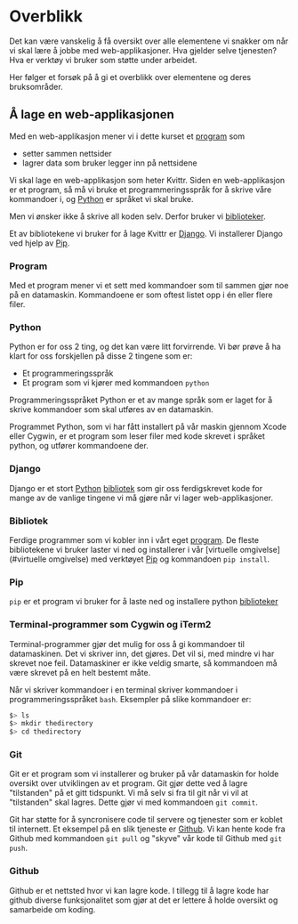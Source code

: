 
# Overblikk
Det kan være vanskelig å få oversikt over alle elementene vi snakker om når vi skal lære å jobbe med web-applikasjoner. Hva gjelder selve tjenesten? Hva er verktøy vi bruker som støtte under arbeidet.

Her følger et forsøk på å gi et overblikk over elementene og deres bruksområder.

## Å lage en web-applikasjonen

Med en web-applikasjon mener vi i dette kurset et [program](#program) som 
* setter sammen nettsider
* lagrer data som bruker legger inn på nettsidene

Vi skal lage en web-applikasjon som heter Kvittr. Siden en web-applikasjon er et program, så må vi bruke et programmeringsspråk for å skrive våre kommandoer i, og [Python](#python) er språket vi skal bruke.

Men vi ønsker ikke å skrive all koden selv. Derfor bruker vi 
[biblioteker](#bibliotek). 

Et av bibliotekene vi bruker for å lage Kvittr er [Django](#django). Vi installerer Django ved hjelp av [Pip](#pip).

### Program
Med et program mener vi et sett med kommandoer som til sammen gjør noe på en datamaskin. Kommandoene er som oftest listet opp i én eller flere filer.

### Python
Python er for oss 2 ting, og det kan være litt forvirrende. Vi bør prøve å ha klart for oss forskjellen på disse 2 tingene som er:
* Et programmeringsspråk
* Et program som vi kjører med kommandoen `python`

Programmeringsspråket Python er et av mange språk som er laget for å skrive kommandoer som skal utføres av en datamaskin.

Programmet Python, som vi har fått installert på vår maskin gjennom Xcode eller Cygwin, er et program som leser filer med kode skrevet i språket python, og utfører kommandoene der.

### Django
Django er et stort [Python](#python) [bibliotek](#bibliotek) som gir oss ferdigskrevet kode for mange av de vanlige tingene vi må gjøre når vi lager 
web-applikasjoner.

### Bibliotek
Ferdige programmer som vi kobler inn i vårt eget [program](#program). De fleste bibliotekene vi bruker laster vi ned og installerer i vår [virtuelle omgivelse](#virtuelle omgivelse) med verktøyet [Pip](#pip) og kommandoen `pip install`.

### Pip
`pip` er et program vi bruker for å laste ned og installere python [biblioteker](#biblioteker)

### Terminal-programmer som Cygwin og iTerm2
Terminal-programmer gjør det mulig for oss å gi kommandoer til datamaskinen. Det vi skriver inn, det gjøres. Det vil si, med mindre vi har skrevet noe feil. Datamaskiner er ikke veldig smarte, så kommandoen må være skrevet på en helt bestemt måte. 

Når vi skriver kommandoer i en terminal skriver kommandoer i programmeringsspråket `bash`. Eksempler på slike kommandoer er:
```bash
$> ls
$> mkdir thedirectory
$> cd thedirectory
```

### Git
Git er et program som vi installerer og bruker på vår datamaskin for holde oversikt over utviklingen av et program. Git gjør dette ved å lagre "tilstanden" på et gitt tidspunkt. Vi må selv si fra til git når vi vil at "tilstanden" skal lagres. Dette gjør vi med kommandoen `git commit`.   

Git har støtte for å syncronisere code til servere og tjenester som er koblet til internett. Et eksempel på en slik tjeneste er [Github](#github). Vi kan hente kode fra Github med kommandoen `git pull` og "skyve" vår kode til Github med `git push`. 

### Github
Github er et nettsted hvor vi kan lagre kode. I tillegg til å lagre kode har github diverse funksjonalitet som gjør at det er lettere å holde oversikt og samarbeide om koding.
